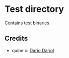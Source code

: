 # Test directory

Contains test binaries

## Credits

* quine.c: [Dario Dariol](https://www.nyx.net/~gthompso/self_c.txt)
